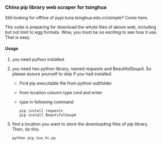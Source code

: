 ### China pip library web scraper for tsinghua 

Still looking for offline of pypi.tuna.tsinghua.edu.cn/simple? 
Come here. 

The code is preparing for download the whole files of above web, including but not limit to egg formats. 
Wow, you must be so exciting to see how it use.
That is easy.

#### Usage
1. you need python installed. 

2. you need two python library, named requests and BeautifulSoup4. So please assure yourself to skip if you had installed.
	- Find pip executable file from python subfolder
	- from location column type cmd and enter
	- type in following command

		```Shell
		pip install requests
		pip install BeautifulSoup4
		```

3. find a location you want to store the downloading files of pip library.
Then, do this.
	```Shell
	python pip_tua_hi.py
	```




